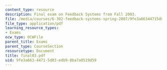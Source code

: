 ```yaml
---
content_type: resource
description: Final exam on Feedback Systems from Fall 2003.
file: /media/courses/6-302-feedback-systems-spring-2007/9fe3a66344715d83edb98ba7a0519d59_final03.pdf
file_type: application/pdf
learning_resource_types:
- Exams
ocw_type: OCWFile
parent_title: Exams
parent_type: CourseSection
resourcetype: Document
title: final03.pdf
uid: 9fe3a663-4471-5d83-edb9-8ba7a0519d59
---
```

